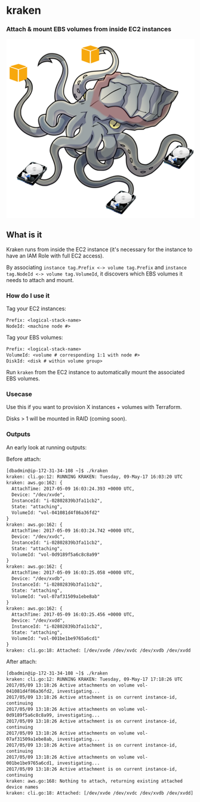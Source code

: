# kraken
### Attach & mount EBS volumes from inside EC2 instances

![kraken-logo](./.github/kraken-logo.png)

## What is it

Kraken runs from inside the EC2 instance (it's necessary for the instance to have an IAM Role with full EC2 access). 

By associating `instance tag.Prefix <-> volume tag.Prefix` and `instance tag.NodeId <-> volume tag.VolumeId`, it discovers which EBS volumes it needs to attach and mount.

### How do I use it

Tag your EC2 instances:

```
Prefix: <logical-stack-name>
NodeId: <machine node #>
```

Tag your EBS volumes:

```
Prefix: <logical-stack-name>
VolumeId: <volume # corresponding 1:1 with node #>
DiskId: <disk # within volume group>
```

Run `kraken` from the EC2 instance to automatically mount the associated EBS volumes.

### Usecase

Use this if you want to provision X instances + volumes with Terraform.

Disks > 1 will be mounted in RAID (coming soon).

### Outputs

An early look at running outputs:

Before attach:

```
[dbadmin@ip-172-31-34-108 ~]$ ./kraken
kraken: cli.go:12: RUNNING KRAKEN: Tuesday, 09-May-17 16:03:20 UTC
kraken: aws.go:162: {
  AttachTime: 2017-05-09 16:03:24.393 +0000 UTC,
  Device: "/dev/xvde",
  InstanceId: "i-02802839b3fa11cb2",
  State: "attaching",
  VolumeId: "vol-041081d4f86a36fd2"
}
kraken: aws.go:162: {
  AttachTime: 2017-05-09 16:03:24.742 +0000 UTC,
  Device: "/dev/xvdc",
  InstanceId: "i-02802839b3fa11cb2",
  State: "attaching",
  VolumeId: "vol-0d9189f5a6c8c8a99"
}
kraken: aws.go:162: {
  AttachTime: 2017-05-09 16:03:25.058 +0000 UTC,
  Device: "/dev/xvdb",
  InstanceId: "i-02802839b3fa11cb2",
  State: "attaching",
  VolumeId: "vol-07af31509a1ebe8ab"
}
kraken: aws.go:162: {
  AttachTime: 2017-05-09 16:03:25.456 +0000 UTC,
  Device: "/dev/xvdd",
  InstanceId: "i-02802839b3fa11cb2",
  State: "attaching",
  VolumeId: "vol-001be1be9765a6cd1"
}
kraken: cli.go:18: Attached: [/dev/xvde /dev/xvdc /dev/xvdb /dev/xvdd
```

After attach:

```
[dbadmin@ip-172-31-34-108 ~]$ ./kraken
kraken: cli.go:12: RUNNING KRAKEN: Tuesday, 09-May-17 17:18:26 UTC
2017/05/09 13:18:26 Active attachments on volume vol-041081d4f86a36fd2, investigating...
2017/05/09 13:18:26 Active attachment is on current instance-id, continuing
2017/05/09 13:18:26 Active attachments on volume vol-0d9189f5a6c8c8a99, investigating...
2017/05/09 13:18:26 Active attachment is on current instance-id, continuing
2017/05/09 13:18:26 Active attachments on volume vol-07af31509a1ebe8ab, investigating...
2017/05/09 13:18:26 Active attachment is on current instance-id, continuing
2017/05/09 13:18:26 Active attachments on volume vol-001be1be9765a6cd1, investigating...
2017/05/09 13:18:26 Active attachment is on current instance-id, continuing
kraken: aws.go:168: Nothing to attach, returning existing attached device names
kraken: cli.go:18: Attached: [/dev/xvde /dev/xvdc /dev/xvdb /dev/xvdd]
```
